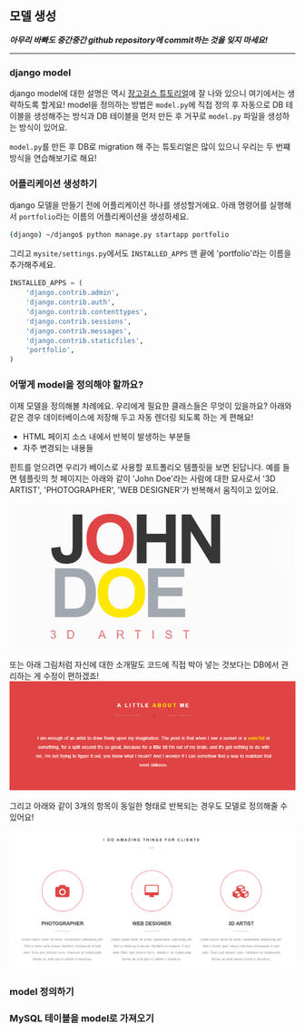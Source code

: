 ## 모델 생성

***아무리 바빠도 중간중간 github repository에 commit하는 것을 잊지 마세요!***

-----

### django model
django model에 대한 설명은 역시 [장고걸스 튜토리얼](https://tutorial.djangogirls.org/ko/django_models/)에 
잘 나와 있으니 여기에서는 생략하도록 할게요!
model을 정의하는 방법은 `model.py`에 직접 정의 후 자동으로 DB 테이블을 생성해주는 방식과
DB 테이블을 먼저 만든 후 거꾸로 `model.py` 파일을 생성하는 방식이 있어요.

`model.py`를 만든 후 DB로 migration 해 주는 튜토리얼은 많이 있으니
우리는 두 번쨰 방식을 연습해보기로 해요!


### 어플리케이션 생성하기
django 모델을 만들기 전에 어플리케이션 하나를 생성할거에요.
아래 명령어를 실행해서 `portfolio`라는 이름의 어플리케이션을 생성하세요.
```bash
(django) ~/django$ python manage.py startapp portfolio
```

그리고 `mysite/settings.py`에서도 `INSTALLED_APPS` 맨 끝에
'portfolio'라는 이름을 추가해주세요.
```python
INSTALLED_APPS = (
    'django.contrib.admin',
    'django.contrib.auth',
    'django.contrib.contenttypes',
    'django.contrib.sessions',
    'django.contrib.messages',
    'django.contrib.staticfiles',
    'portfolio',
)
```


### 어떻게 model을 정의해야 할까요?
이제 모델을 정의해볼 차례에요. 우리에게 필요한 클래스들은 무엇이 있을까요?
아래와 같은 경우 데이터베이스에 저장해 두고 자동 렌더링 되도록 하는 게 편해요!
- HTML 페이지 소스 내에서 반복이 발생하는 부분들
- 자주 변경되는 내용들

힌트를 얻으려면 우리가 베이스로 사용할 포트폴리오 템플릿을 보면 된답니다.
예를 들면 템플릿의 첫 페이지는 아래와 같이 'John Doe'라는 사람에 대한 묘사로서 
'3D ARTIST', 'PHOTOGRAPHER', 'WEB DESIGNER'가 반복해서 움직이고 있어요.

![HOME](img/4.gif)


또는 아래 그림처럼 자신에 대한 소개말도 코드에 직접 박아 넣는 것보다는 DB에서 관리하는 게 수정이 편하겠죠!
![ABOUT](img/2.PNG)


그리고 아래와 같이 3개의 항목이 동일한 형태로 반복되는 경우도 모델로 정의해줄 수 있어요!

![SERVICE](img/5.PNG)


### model 정의하기




### MySQL 테이블을 model로 가져오기

